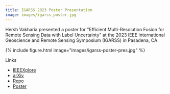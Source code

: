 ```yaml
---
title: IGARSS 2023 Poster Presentation 
image: images/igarss_poster.jpg
---
```


Hersh Vakharia presented a poster for "Efficient Multi-Resolution Fusion for Remote Sensing Data with Label Uncertainty" at the 2023 IEEE International Geoscience and Remote Sensing Symposium (IGARSS) in Pasadena, CA.

{% include figure.html image="images/igarss-poster-pres.jpg" %}

Links
- [IEEEXplore](https://ieeexplore.ieee.org/document/10282851)
- [arXiv](https://arxiv.org/abs/2402.05045)
- [Repo](https://github.com/hvak/MIMRF-BFM)
- [Poster](https://hvak.io/files/igarss_poster_final.pdf)



